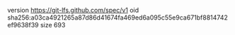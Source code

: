 version https://git-lfs.github.com/spec/v1
oid sha256:a03ca4921265a87d86d41674fa469ed6a095c55e9ca671bf8814742ef9638f39
size 693
